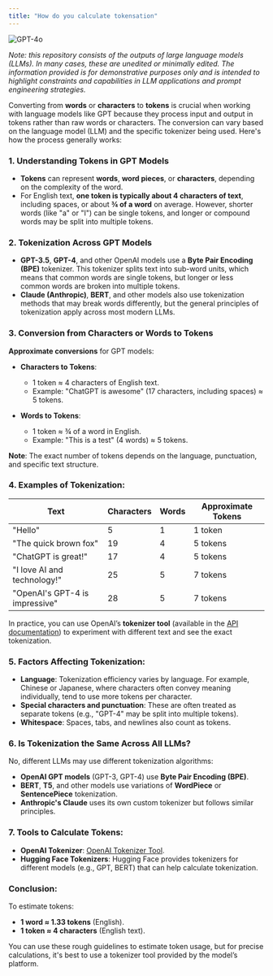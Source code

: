 ```yaml
---
title: "How do you calculate tokensation"
---
```

![GPT-4o](https://img.shields.io/badge/GPT--4o-3333FF?style=for-the-badge&logo=openai&logoColor=white)



*Note: this repository consists of the outputs of large language models (LLMs). In many cases, these are unedited or minimally edited. The information provided is for demonstrative purposes only and is intended to highlight constraints and capabilities in LLM applications and prompt engineering strategies.*


Converting from **words** or **characters** to **tokens** is crucial when working with language models like GPT because they process input and output in tokens rather than raw words or characters. The conversion can vary based on the language model (LLM) and the specific tokenizer being used. Here's how the process generally works:

### 1. **Understanding Tokens in GPT Models**
   - **Tokens** can represent **words**, **word pieces**, or **characters**, depending on the complexity of the word.
   - For English text, **one token is typically about 4 characters of text**, including spaces, or about **¾ of a word** on average. However, shorter words (like "a" or "I") can be single tokens, and longer or compound words may be split into multiple tokens.

### 2. **Tokenization Across GPT Models**
   - **GPT-3.5**, **GPT-4**, and other OpenAI models use a **Byte Pair Encoding (BPE)** tokenizer. This tokenizer splits text into sub-word units, which means that common words are single tokens, but longer or less common words are broken into multiple tokens.
   - **Claude (Anthropic)**, **BERT**, and other models also use tokenization methods that may break words differently, but the general principles of tokenization apply across most modern LLMs.

### 3. **Conversion from Characters or Words to Tokens**
   
   **Approximate conversions** for GPT models:
   
   - **Characters to Tokens**:
     - 1 token ≈ 4 characters of English text.
     - Example: "ChatGPT is awesome" (17 characters, including spaces) ≈ 5 tokens.
   
   - **Words to Tokens**:
     - 1 token ≈ ¾ of a word in English.
     - Example: "This is a test" (4 words) ≈ 5 tokens.
     
   **Note**: The exact number of tokens depends on the language, punctuation, and specific text structure.

### 4. **Examples of Tokenization**:

| **Text**                     | **Characters** | **Words** | **Approximate Tokens** |
|------------------------------|----------------|-----------|------------------------|
| "Hello"                      | 5              | 1         | 1 token                |
| "The quick brown fox"         | 19             | 4         | 5 tokens               |
| "ChatGPT is great!"           | 17             | 4         | 5 tokens               |
| "I love AI and technology!"   | 25             | 5         | 7 tokens               |
| "OpenAI's GPT-4 is impressive" | 28            | 5         | 7 tokens               |

In practice, you can use OpenAI’s **tokenizer tool** (available in the [API documentation](https://platform.openai.com/tokenizer)) to experiment with different text and see the exact tokenization.

### 5. **Factors Affecting Tokenization**:
   - **Language**: Tokenization efficiency varies by language. For example, Chinese or Japanese, where characters often convey meaning individually, tend to use more tokens per character.
   - **Special characters and punctuation**: These are often treated as separate tokens (e.g., "GPT-4" may be split into multiple tokens).
   - **Whitespace**: Spaces, tabs, and newlines also count as tokens.

### 6. **Is Tokenization the Same Across All LLMs?**
   No, different LLMs may use different tokenization algorithms:
   - **OpenAI GPT models** (GPT-3, GPT-4) use **Byte Pair Encoding (BPE)**.
   - **BERT**, **T5**, and other models use variations of **WordPiece** or **SentencePiece** tokenization.
   - **Anthropic's Claude** uses its own custom tokenizer but follows similar principles.

### 7. **Tools to Calculate Tokens**:
   - **OpenAI Tokenizer**: [OpenAI Tokenizer Tool](https://platform.openai.com/tokenizer).
   - **Hugging Face Tokenizers**: Hugging Face provides tokenizers for different models (e.g., GPT, BERT) that can help calculate tokenization.
   
### Conclusion:
To estimate tokens:
- **1 word ≈ 1.33 tokens** (English).
- **1 token ≈ 4 characters** (English text).

You can use these rough guidelines to estimate token usage, but for precise calculations, it's best to use a tokenizer tool provided by the model’s platform.